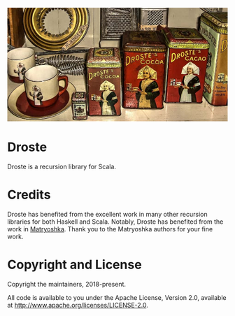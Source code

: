 ![Droste cocoa tins](droste.jpg)

# Droste

Droste is a recursion library for Scala.

# Credits

Droste has benefited from the excellent work in many other recursion
libraries for both Haskell and Scala. Notably, Droste has benefited
from the work in [Matryoshka](https://github.com/slamdata/matryoshka).
Thank you to the Matryoshka authors for your fine work.

# Copyright and License

Copyright the maintainers, 2018-present.

All code is available to you under the Apache License, Version 2.0,
available at http://www.apache.org/licenses/LICENSE-2.0.
